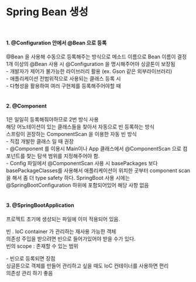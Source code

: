 # Spring Bean 생성
<br>


#### 1. @Configuration 안에서 @Bean 으로 등록 <br>
@Bean 을 사용해 수동으로 등록해주는 방식으로 메소드 이름으로 Bean 이름이 결정<br>
1개 이상의 @Bean 사용 시 @Configuration 을 명시해주어야 싱글톤이 보장됨<br>
-&nbsp;개발자가 제어가 불가능한 라이브러리 활용 (ex. Gson 같은 외부라이브러리)<br>
-&nbsp;애플리케이션 전범위적으로 사용되는 클래스 등록 시 <br>
-&nbsp;다형성을 활용하여 여러 구현체를 등록해주어야할 때 <br>
<br>

#### 2. @Component 
1은 일일히 등록해줘야하므로 2번 방식 사용<br>
해당 어노테이션이 있는 클래스들을 찾아서 자동으로 빈 등록하는 방식<br>
스프링이 권장하는 ComponentScan 을 이용한 자동 빈 방식<br>
-&nbsp;직접 개발한 클래스 일 때 권장 <br>
-&nbsp;@Component 를 이용시 Main이나 App 클래스에서 @ComponentScan 으로 컴포넌트를 찾는 탐색 범위를 지정해주어야 함. <br>
-&nbsp;Config 파일에서 @ComponentScan 사용 시 basePackages 보다 basePackageClasses를 사용해서 애플리케이션이 위치한 곳부터 component scan 을 해서 좀 더 type safety 하다. 
SpringBoot 사용 시에는 @SpringBootConfiguration 하위에 포함되어있어 해당 사항 없음<br>
<br>

#### 3. @SpringBootApplication
프로젝트 초기에 생성되는 파일에 이미 적용되어 있음. <br>

빈 . IoC container 가 관리하는 재사용 가능한 객체<br>
의존성 주입을 받으려면 빈으로 들어가있어야 받을 수가 있다. <br>
빈의 scope : 존재할 수 있는 범위 <br>

-&nbsp;빈으로 등록되면 장점<br>
싱글톤으로 객체를 만들어 관리하고 싶을 때도 IoC 컨테이너를 사용하면 편리<br>
의존성 관리 하기 좋음<br>
<br>





